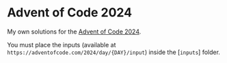 # Advent of Code 2024

My own solutions for the [Advent of Code 2024](https://adventofcode.com/2024/).

You must place the inputs (available at `https://adventofcode.com/2024/day/{DAY}/input`) inside the [`inputs`] folder.
